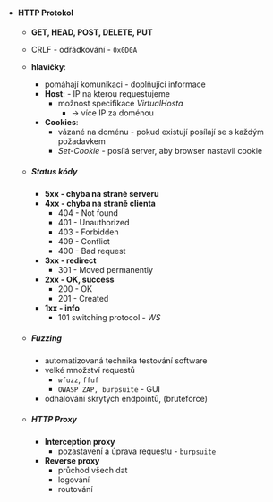- #### HTTP Protokol
	- **GET, HEAD, POST, DELETE, PUT**
	- CRLF - odřádkování - `0x0D0A`
	- **hlavičky**:
		- pomáhají komunikaci - doplňující informace
		- **Host**: - IP na kterou requestujeme
			- možnost specifikace *VirtualHosta*
				- -> více IP za doménou
		- **Cookies**: 
			- vázané na doménu - pokud existují posílají se s každým požadavkem
			- *Set-Cookie* - posílá server, aby browser nastavil cookie
	- ##### Status kódy
		- **5xx - chyba na straně serveru**
		- **4xx - chyba na straně clienta**
			- 404 - Not found
			- 401 - Unauthorized
			- 403 - Forbidden
			- 409 - Conflict
			- 400 - Bad request
		- **3xx - redirect**
			- 301 - Moved permanently
		- **2xx - OK, success**
			- 200 - OK
			- 201 - Created
		- **1xx - info**
			- 101 switching protocol - *WS*
		 
	- ##### Fuzzing
		- automatizovaná technika testování software
		- velké množství requestů
			- `wfuzz`, `ffuf` 
			- `OWASP ZAP, burpsuite` - GUI
		- odhalování skrytých endpointů, (bruteforce)
	- ##### HTTP Proxy
		- **Interception proxy**
			- pozastavení a úprava requestu - `burpsuite`
		- **Reverse proxy**
			- průchod všech dat
			- logování
			- routování